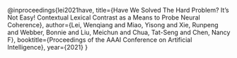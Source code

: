 @inproceedings{lei2021have,
  title={Have We Solved The Hard Problem? It’s Not Easy! Contextual Lexical Contrast as a Means to Probe Neural Coherence},
  author={Lei, Wenqiang and Miao, Yisong and Xie, Runpeng and Webber, Bonnie and Liu, Meichun and Chua, Tat-Seng and Chen, Nancy F},
booktitle={Proceedings of the AAAI Conference on Artificial Intelligence},
  year={2021}
}